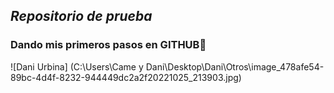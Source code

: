 ## ***Repositorio de prueba***
### Dando mis primeros pasos en GITHUB👋

![Dani Urbina] (C:\Users\Came y Dani\Desktop\Dani\Otros\image_478afe54-89bc-4d4f-8232-944449dc2a2f20221025_213903.jpg)
<!--
**Mindfuckmess/Mindfuckmess** is a ✨ _special_ ✨ repository because its `README.md` (this file) appears on your GitHub profile.

Here are some ideas to get you started:

- 🔭 I’m currently working on ...
- 🌱 I’m currently learning ...
- 👯 I’m looking to collaborate on ...
- 🤔 I’m looking for help with ...
- 💬 Ask me about ...
- 📫 How to reach me: ...
- 😄 Pronouns: ...
- ⚡ Fun fact: ...
-->
